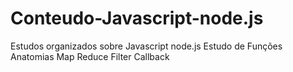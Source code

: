 # Conteudo-Javascript-node.js
Estudos organizados sobre Javascript node.js
Estudo de Funções
Anatomias
Map
Reduce
Filter
Callback
